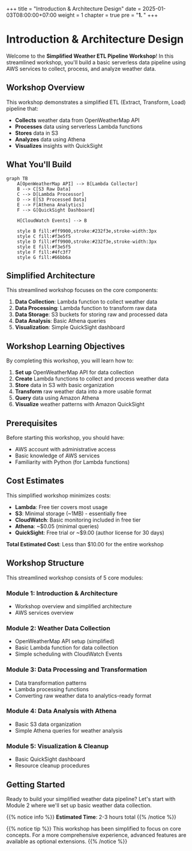 +++
title = "Introduction & Architecture Design"
date = 2025-01-03T08:00:00+07:00
weight = 1
chapter = true
pre = "<b>1. </b>"
+++

# Introduction & Architecture Design

Welcome to the **Simplified Weather ETL Pipeline Workshop**! In this streamlined workshop, you'll build a basic serverless data pipeline using AWS services to collect, process, and analyze weather data.

## Workshop Overview

This workshop demonstrates a simplified ETL (Extract, Transform, Load) pipeline that:

- **Collects** weather data from OpenWeatherMap API
- **Processes** data using serverless Lambda functions
- **Stores** data in S3
- **Analyzes** data using Athena
- **Visualizes** insights with QuickSight

## What You'll Build

```mermaid
graph TB
    A[OpenWeatherMap API] --> B[Lambda Collector]
    B --> C[S3 Raw Data]
    C --> D[Lambda Processor]
    D --> E[S3 Processed Data]
    E --> F[Athena Analytics]
    F --> G[QuickSight Dashboard]

    H[CloudWatch Events] --> B

    style B fill:#ff9900,stroke:#232f3e,stroke-width:3px
    style C fill:#f3e5f5
    style D fill:#ff9900,stroke:#232f3e,stroke-width:3px
    style E fill:#f3e5f5
    style F fill:#4fc3f7
    style G fill:#66bb6a
```

## Simplified Architecture

This streamlined workshop focuses on the core components:

1. **Data Collection**: Lambda function to collect weather data
2. **Data Processing**: Lambda function to transform raw data
3. **Data Storage**: S3 buckets for storing raw and processed data
4. **Data Analysis**: Basic Athena queries
5. **Visualization**: Simple QuickSight dashboard

## Workshop Learning Objectives

By completing this workshop, you will learn how to:

1. **Set up** OpenWeatherMap API for data collection
2. **Create** Lambda functions to collect and process weather data
3. **Store** data in S3 with basic organization
4. **Transform** raw weather data into a more usable format
5. **Query** data using Amazon Athena
6. **Visualize** weather patterns with Amazon QuickSight

## Prerequisites

Before starting this workshop, you should have:

- AWS account with administrative access
- Basic knowledge of AWS services
- Familiarity with Python (for Lambda functions)

## Cost Estimates

This simplified workshop minimizes costs:

- **Lambda**: Free tier covers most usage
- **S3**: Minimal storage (~1MB) - essentially free
- **CloudWatch**: Basic monitoring included in free tier
- **Athena**: ~$0.05 (minimal queries)
- **QuickSight**: Free trial or ~$9.00 (author license for 30 days)

**Total Estimated Cost**: Less than $10.00 for the entire workshop

## Workshop Structure

This streamlined workshop consists of 5 core modules:

### Module 1: Introduction & Architecture

- Workshop overview and simplified architecture
- AWS services overview

### Module 2: Weather Data Collection

- OpenWeatherMap API setup (simplified)
- Basic Lambda function for data collection
- Simple scheduling with CloudWatch Events

### Module 3: Data Processing and Transformation

- Data transformation patterns
- Lambda processing functions
- Converting raw weather data to analytics-ready format

### Module 4: Data Analysis with Athena

- Basic S3 data organization
- Simple Athena queries for weather analysis

### Module 5: Visualization & Cleanup

- Basic QuickSight dashboard
- Resource cleanup procedures

## Getting Started

Ready to build your simplified weather data pipeline? Let's start with Module 2 where we'll set up basic weather data collection.

{{% notice info %}}
**Estimated Time**: 2-3 hours total
{{% /notice %}}

{{% notice tip %}}
This workshop has been simplified to focus on core concepts. For a more comprehensive experience, advanced features are available as optional extensions.
{{% /notice %}}
